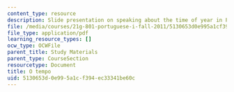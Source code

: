 ```yaml
---
content_type: resource
description: Slide presentation on speaking about the time of year in Portuguese.
file: /media/courses/21g-801-portuguese-i-fall-2011/5130653d0e995a1cf394ec33341be60c_MIT21G_801F11_O_tempo.pdf
file_type: application/pdf
learning_resource_types: []
ocw_type: OCWFile
parent_title: Study Materials
parent_type: CourseSection
resourcetype: Document
title: O tempo
uid: 5130653d-0e99-5a1c-f394-ec33341be60c
---
```

